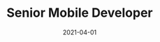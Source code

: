 ---
date: '2021-04-01'
title: 'Senior Mobile Developer'
company: 'Advansio Interactive Ltd.'
range: 'April 2021 - present'
url: 'http://advansio.com/'
---